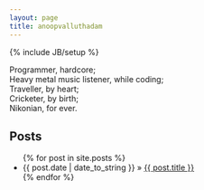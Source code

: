 ```yaml
---
layout: page
title: anoopvalluthadam
---
```

{% include JB/setup %}

Programmer, hardcore; <br />
Heavy metal music listener, while coding; <br />
Traveller, by heart; <br />
Cricketer, by birth; <br />
Nikonian, for ever. <br />
    
## Posts

<ul class="posts">
  {% for post in site.posts %}
    <li><span>{{ post.date | date_to_string }}</span> &raquo; <a href="{{ BASE_PATH }}{{ post.url }}">{{ post.title }}</a></li>
  {% endfor %}
</ul>




